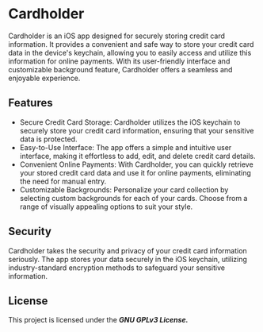 # Cardholder

Cardholder is an iOS app designed for securely storing credit card information. It provides a convenient and safe way to store your credit card data in the device's keychain, allowing you to easily access and utilize this information for online payments. With its user-friendly interface and customizable background feature, Cardholder offers a seamless and enjoyable experience.



## Features

- Secure Credit Card Storage: Cardholder utilizes the iOS keychain to securely store your credit card information, ensuring that your sensitive data is protected.
- Easy-to-Use Interface: The app offers a simple and intuitive user interface, making it effortless to add, edit, and delete credit card details.
- Convenient Online Payments: With Cardholder, you can quickly retrieve your stored credit card data and use it for online payments, eliminating the need for manual entry.
- Customizable Backgrounds: Personalize your card collection by selecting custom backgrounds for each of your cards. Choose from a range of visually appealing options to suit your style.

## Security

Cardholder takes the security and privacy of your credit card information seriously. The app stores your data securely in the iOS keychain, utilizing industry-standard encryption methods to safeguard your sensitive information.

## License

This project is licensed under the ***GNU GPLv3 License.***
